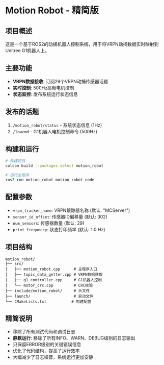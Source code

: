 # Motion Robot - 精简版

## 项目概述

这是一个基于ROS2的动捕机器人控制系统，用于将VRPN动捕数据实时映射到Unitree G1机器人上。

## 主要功能

- **VRPN数据接收**: 订阅29个VRPN动捕传感器话题
- **实时控制**: 500Hz高频电机控制
- **状态监控**: 发布系统运行状态信息

## 发布的话题

1. `/motion_robot/status` - 系统状态信息 (1Hz)
2. `/lowcmd` - G1机器人电机控制命令 (500Hz)

## 构建和运行

```bash
# 构建项目
colcon build --packages-select motion_robot

# 运行主程序
ros2 run motion_robot motion_robot_node
```

## 配置参数

- `vrpn_tracker_name`: VRPN跟踪器名称 (默认: "MCServer")
- `sensor_id_offset`: 传感器ID偏移量 (默认: 302)
- `num_sensors`: 传感器数量 (默认: 29)
- `print_frequency`: 状态打印频率 (默认: 1.0 Hz)

## 项目结构

```
motion_robot/
├── src/
│   ├── motion_robot.cpp      # 主程序入口
│   ├── topic_data_getter.cpp # VRPN数据获取
│   ├── g1_controller.cpp     # G1机器人控制
│   └── motor_crc.cpp         # CRC校验
├── include/motion_robot/     # 头文件
├── launch/                   # 启动文件
└── CMakeLists.txt           # 构建配置
```

## 精简说明

- 移除了所有测试代码和调试日志
- **静默运行**: 移除了所有INFO、WARN、DEBUG级别的日志输出
- 只保留ERROR级别的关键错误信息
- 优化了代码结构，提高了运行效率
- 大幅减少了日志噪音，系统运行更加安静

